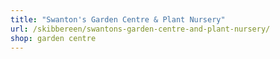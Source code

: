```yaml
---
title: "Swanton's Garden Centre & Plant Nursery"
url: /skibbereen/swantons-garden-centre-and-plant-nursery/
shop: garden centre
---
```

